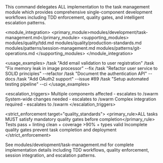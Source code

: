 <command purpose="General development execution for single-component work with automatic quality enforcement">
  
  <delegation target="modules/development/task-management.md">
    This command delegates ALL implementation to the task management module which provides comprehensive single-component development workflows including TDD enforcement, quality gates, and intelligent escalation patterns.
  </delegation>
  
  <module_integration>
    <primary_module>modules/development/task-management.md</primary_module>
    <supporting_modules>
      <module>modules/quality/tdd.md</module>
      <module>modules/quality/production-standards.md</module>
      <module>modules/patterns/session-management.md</module>
      <module>modules/patterns/git-operations.md</module>
    </supporting_modules>
  </module_integration>
  
  <usage_examples>
    <example type="basic">/task "Add email validation to user registration"</example>
    <example type="bug_fix">/task "Fix memory leak in image processor" --fix</example>
    <example type="refactor">/task "Refactor user service to SOLID principles" --refactor</example>
    <example type="docs">/task "Document the authentication API" --docs</example>
    <example type="issue_linked">/task "Add OAuth2 support" --issue #89</example>
    <example type="ci_setup">/task "Setup automated testing pipeline" --ci</example>
  </usage_examples>
  
  <escalation_triggers>
    <trigger condition="multi_component">Multiple components affected - escalates to /swarm</trigger>
    <trigger condition="system_wide">System-wide changes needed - escalates to /swarm</trigger>
    <trigger condition="complex_integration">Complex integration required - escalates to /swarm</trigger>
  </escalation_triggers>
  
  <strict_enforcement target="quality_standards">
    <primary_rule>ALL tasks MUST satisfy mandatory quality gates before completion</primary_rule>
    <verification>Tests pass + linting clean + coverage >90% + types valid</verification>
    <consequence>Incomplete quality gates prevent task completion and deployment</consequence>
  </strict_enforcement>
  
  <reference>
    See modules/development/task-management.md for complete implementation details including TDD workflows, quality enforcement, session integration, and escalation patterns.
  </reference>
  
</command>